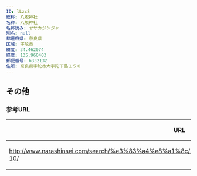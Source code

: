 ```yaml
---
ID: lLzcS
総称: 八坂神社
名称: 八坂神社
名称読み: ヤサカジンジャ
別名: null
都道府県: 奈良県
区域: 宇陀市
緯度: 34.462074
経度: 135.960403
郵便番号: 6332132
住所: 奈良県宇陀市大宇陀下品１５０
---
```


## その他

### 参考URL

| URL                                                                                           | 説明   |
| --------------------------------------------------------------------------------------------- | ------ |
| http://www.narashinsei.com/search/%e3%83%a4%e8%a1%8c/%e5%85%ab%e5%9d%82%e7%a5%9e%e7%a4%be-10/ | 神社庁 |

